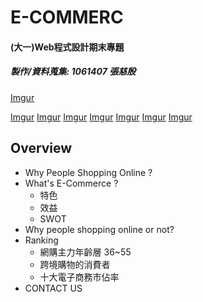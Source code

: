 # E-COMMERC
#### (大一)Web程式設計期末專題
##### 製作/資料蒐集: 1061407 張慈殷 

[Imgur](https://github.com/ZhangChiYan/Web-Programming/blob/master/mduse.img/1600316865749.jpg)

[Imgur](https://i.imgur.com/FgQ6PBTundefined.jpg)
[Imgur](https://i.imgur.com/K248G7Kundefined.jpg)
[Imgur](https://i.imgur.com/6o0c3N6undefined.jpg)
[Imgur](https://i.imgur.com/4aIjWLIundefined.jpg)
[Imgur](https://i.imgur.com/DIdasZiundefined.jpg)
[Imgur](https://i.imgur.com/aU6HIf1undefined.jpg)
[Imgur](https://i.imgur.com/izRILlpundefined.jpg)

## Overview
- Why People Shopping Online ?
- What's E-Commerce ?
  - 特色
  - 效益
  - SWOT
- Why people shopping online or not?
- Ranking
  - 網購主力年齡層 36~55
  - 跨境購物的消費者
  - 十大電子商務市佔率
- CONTACT US
